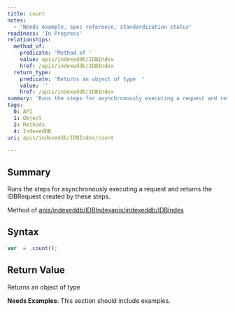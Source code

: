 ```yaml
---
title: count
notes:
  - 'Needs example, spec reference, standardization status'
readiness: 'In Progress'
relationships:
  method_of:
    predicate: 'Method of '
    value: apis/indexeddb/IDBIndex
    href: /apis/indexeddb/IDBIndex
  return_type:
    predicate: 'Returns an object of type  '
    value: ''
    href: /apis/indexeddb/IDBIndex
summary: 'Runs the steps for asynchronously executing a request and returns the IDBRequest created by these steps.'
tags:
  0: API
  1: Object
  2: Methods
  4: IndexedDB
uri: apis/indexeddb/IDBIndex/count

---
```

## Summary

Runs the steps for asynchronously executing a request and returns the IDBRequest created by these steps.

Method of [apis/indexeddb/IDBIndex](/apis/indexeddb/IDBIndex)[apis/indexeddb/IDBIndex](/apis/indexeddb/IDBIndex)

## Syntax

``` js
var  = .count();
```

## Return Value

Returns an object of type

**Needs Examples**: This section should include examples.

